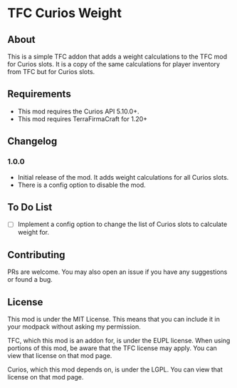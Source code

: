 # TFC Curios Weight

## About

This is a simple TFC addon that adds a weight calculations to the TFC mod for Curios slots. It is a copy of the same calculations for player inventory from TFC but for Curios slots.

## Requirements

- This mod requires the Curios API 5.10.0+.
- This mod requires TerraFirmaCraft for 1.20+

## Changelog

### 1.0.0
- Initial release of the mod. It adds weight calculations for all Curios slots.
- There is a config option to disable the mod.

## To Do List

- [ ] Implement a config option to change the list of Curios slots to calculate weight for.

## Contributing

PRs are welcome. You may also open an issue if you have any suggestions or found a bug.

## License

This mod is under the MIT License. This means that you can include it in your modpack without asking my permission.

TFC, which this mod is an addon for, is under the EUPL license. When using portions of this mod, be aware that the TFC license may apply. You can view that license on that mod page.

Curios, which this mod depends on, is under the LGPL. You can view that license on that mod page.
